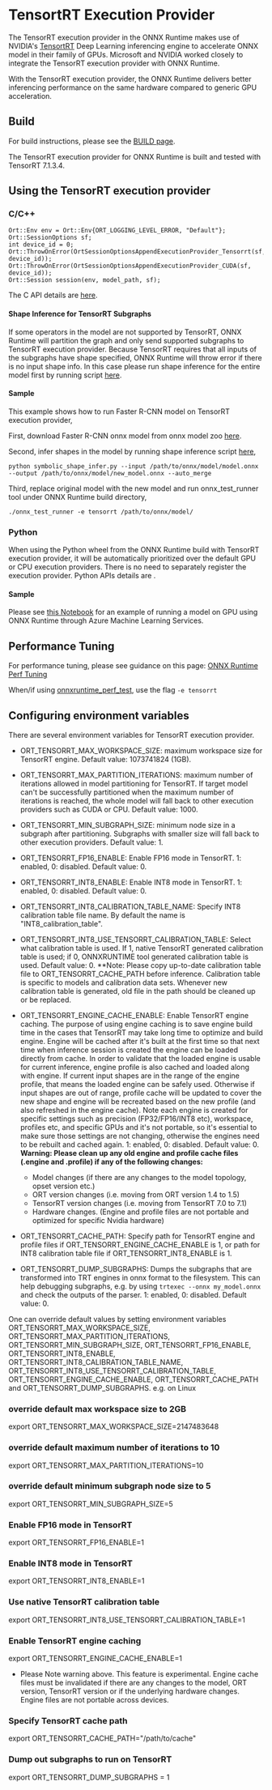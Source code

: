 # TensortRT Execution Provider

The TensorRT execution provider in the ONNX Runtime makes use of NVIDIA's [TensortRT](https://developer.nvidia.com/tensorrt) Deep Learning inferencing engine to accelerate ONNX model in their family of GPUs. Microsoft and NVIDIA worked closely to integrate the TensorRT execution provider with ONNX Runtime.

With the TensorRT execution provider, the ONNX Runtime delivers better inferencing performance on the same hardware compared to generic GPU acceleration. 

## Build
For build instructions, please see the [BUILD page](../../BUILD.md#tensorrt). 

The TensorRT execution provider for ONNX Runtime is built and tested with TensorRT 7.1.3.4.

## Using the TensorRT execution provider
### C/C++
```
Ort::Env env = Ort::Env{ORT_LOGGING_LEVEL_ERROR, "Default"};
Ort::SessionOptions sf;
int device_id = 0;
Ort::ThrowOnError(OrtSessionOptionsAppendExecutionProvider_Tensorrt(sf, device_id));
Ort::ThrowOnError(OrtSessionOptionsAppendExecutionProvider_CUDA(sf, device_id));
Ort::Session session(env, model_path, sf);
```
The C API details are [here](../C_API.md#c-api).

#### Shape Inference for TensorRT Subgraphs
If some operators in the model are not supported by TensorRT, ONNX Runtime will partition the graph and only send supported subgraphs to TensorRT execution provider. Because TensorRT requires that all inputs of the subgraphs have shape specified, ONNX Runtime will throw error if there is no input shape info. In this case please run shape inference for the entire model first by running script [here](https://github.com/microsoft/onnxruntime/blob/master/onnxruntime/python/tools/symbolic_shape_infer.py).

#### Sample
This example shows how to run Faster R-CNN model on TensorRT execution provider,

First, download Faster R-CNN onnx model from onnx model zoo [here](https://github.com/onnx/models/tree/master/vision/object_detection_segmentation/faster-rcnn).

Second, infer shapes in the model by running shape inference script [here](https://github.com/microsoft/onnxruntime/blob/master/onnxruntime/python/tools/symbolic_shape_infer.py),
```
python symbolic_shape_infer.py --input /path/to/onnx/model/model.onnx --output /path/to/onnx/model/new_model.onnx --auto_merge
```

Third, replace original model with the new model and run onnx_test_runner tool under ONNX Runtime build directory,
```
./onnx_test_runner -e tensorrt /path/to/onnx/model/
```

### Python
When using the Python wheel from the ONNX Runtime build with TensorRT execution provider, it will be automatically prioritized over the default GPU or CPU execution providers. There is no need to separately register the execution provider. Python APIs details are .

#### Sample
Please see [this Notebook](../python/notebooks/onnx-inference-byoc-gpu-cpu-aks.ipynb) for an example of running a model on GPU using ONNX Runtime through Azure Machine Learning Services.

## Performance Tuning
For performance tuning, please see guidance on this page: [ONNX Runtime Perf Tuning](../ONNX_Runtime_Perf_Tuning.md)

When/if using [onnxruntime_perf_test](../../onnxruntime/test/perftest#onnxruntime-performance-test), use the flag `-e tensorrt` 

## Configuring environment variables
There are several environment variables for TensorRT execution provider.

* ORT_TENSORRT_MAX_WORKSPACE_SIZE: maximum workspace size for TensorRT engine. Default value: 1073741824 (1GB).

* ORT_TENSORRT_MAX_PARTITION_ITERATIONS: maximum number of iterations allowed in model partitioning for TensorRT. If target model can't be successfully partitioned when the maximum number of iterations is reached, the whole model will fall back to other execution providers such as CUDA or CPU. Default value: 1000.

* ORT_TENSORRT_MIN_SUBGRAPH_SIZE: minimum node size in a subgraph after partitioning. Subgraphs with smaller size will fall back to other execution providers. Default value: 1.

* ORT_TENSORRT_FP16_ENABLE: Enable FP16 mode in TensorRT. 1: enabled, 0: disabled. Default value: 0.

* ORT_TENSORRT_INT8_ENABLE: Enable INT8 mode in TensorRT. 1: enabled, 0: disabled. Default value: 0.

* ORT_TENSORRT_INT8_CALIBRATION_TABLE_NAME: Specify INT8 calibration table file name. By default the name is "INT8_calibration_table".

* ORT_TENSORRT_INT8_USE_TENSORRT_CALIBRATION_TABLE: Select what calibration table is used. If 1, native TensorRT generated calibration table is used; if 0, ONNXRUNTIME tool generated calibration table is used. Default value: 0.
**Note: Please copy up-to-date calibration table file to ORT_TENSORRT_CACHE_PATH before inference. Calibration table is specific to models and calibration data sets. Whenever new calibration table is generated, old file in the path should be cleaned up or be replaced.

* ORT_TENSORRT_ENGINE_CACHE_ENABLE: Enable TensorRT engine caching. The purpose of using engine caching is to save engine build time in the cases that TensorRT may take long time to optimize and build engine. Engine will be cached after it's built at the first time so that next time when inference session is created the engine can be loaded directly from cache. In order to validate that the loaded engine is usable for current inference, engine profile is also cached and loaded along with engine. If current input shapes are in the range of the engine profile, that means the loaded engine can be safely used. Otherwise if input shapes are out of range, profile cache will be updated to cover the new shape and engine will be recreated based on the new profile (and also refreshed in the engine cache). Note each engine is created for specific settings such as precision (FP32/FP16/INT8 etc), workspace, profiles etc, and specific GPUs and it's not portable, so it's essential to make sure those settings are not changing, otherwise the engines need to be rebuilt and cached again. 1: enabled, 0: disabled. Default value: 0.
**Warning: Please clean up any old engine and profile cache files (.engine and .profile) if any of the following changes:**
  - Model changes (if there are any changes to the model topology, opset version etc.)
  - ORT version changes (i.e. moving from ORT version 1.4 to 1.5)
  - TensorRT version changes (i.e. moving from TensorRT 7.0 to 7.1)
  - Hardware changes. (Engine and profile files are not portable and optimized for specific Nvidia hardware)

* ORT_TENSORRT_CACHE_PATH: Specify path for TensorRT engine and profile files if ORT_TENSORRT_ENGINE_CACHE_ENABLE is 1, or path for INT8 calibration table file if ORT_TENSORRT_INT8_ENABLE is 1.

* ORT_TENSORRT_DUMP_SUBGRAPHS: Dumps the subgraphs that are transformed into TRT engines in onnx format to the filesystem. This can help debugging subgraphs, e.g. by using  `trtexec --onnx my_model.onnx` and check the outputs of the parser. 1: enabled, 0: disabled. Default value: 0.

One can override default values by setting environment variables ORT_TENSORRT_MAX_WORKSPACE_SIZE, ORT_TENSORRT_MAX_PARTITION_ITERATIONS, ORT_TENSORRT_MIN_SUBGRAPH_SIZE, ORT_TENSORRT_FP16_ENABLE, ORT_TENSORRT_INT8_ENABLE, ORT_TENSORRT_INT8_CALIBRATION_TABLE_NAME, ORT_TENSORRT_INT8_USE_TENSORRT_CALIBRATION_TABLE, ORT_TENSORRT_ENGINE_CACHE_ENABLE, ORT_TENSORRT_CACHE_PATH and ORT_TENSORRT_DUMP_SUBGRAPHS.
e.g. on Linux

### override default max workspace size to 2GB
export ORT_TENSORRT_MAX_WORKSPACE_SIZE=2147483648

### override default maximum number of iterations to 10 
export ORT_TENSORRT_MAX_PARTITION_ITERATIONS=10
        
### override default minimum subgraph node size to 5
export ORT_TENSORRT_MIN_SUBGRAPH_SIZE=5

### Enable FP16 mode in TensorRT
export ORT_TENSORRT_FP16_ENABLE=1

### Enable INT8 mode in TensorRT
export ORT_TENSORRT_INT8_ENABLE=1

### Use native TensorRT calibration table
export ORT_TENSORRT_INT8_USE_TENSORRT_CALIBRATION_TABLE=1

### Enable TensorRT engine caching
export ORT_TENSORRT_ENGINE_CACHE_ENABLE=1
* Please Note warning above. This feature is experimental. Engine cache files must be invalidated if there are any changes to the model, ORT version, TensorRT version or if the
underlying hardware changes. Engine files are not portable across devices.

### Specify TensorRT cache path
export ORT_TENSORRT_CACHE_PATH="/path/to/cache"

### Dump out subgraphs to run on TensorRT
export ORT_TENSORRT_DUMP_SUBGRAPHS = 1